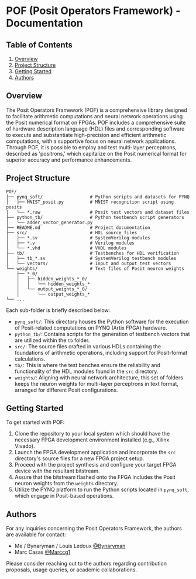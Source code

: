 # POF (Posit Operators Framework) - Documentation

## Table of Contents
1. [Overview](#overview)
2. [Project Structure](#project-structure)
3. [Getting Started](#getting-started)
4. [Authors](#authors)

## Overview

The Posit Operators Framework (POF) is a comprehensive library designed to facilitate arithmetic computations and neural network operations using the Posit numerical format on FPGAs. POF includes a comprehensive suite of hardware description language (HDL) files and corresponding software to execute and substantiate high-precision and efficient arithmetic computations, with a supportive focus on neural network applications. Through POF, it is possible to employ and test multi-layer perceptrons, described as 'positrons,' which capitalize on the Posit numerical format for superior accuracy and performance enhancements.

## Project Structure

```
POF/
├── pynq_soft/                  # Python scripts and datasets for PYNQ
│   ├── MNIST_posit.py          # MNIST recognition script using posits
│   └── *.raw                   # Posit test vectors and dataset files
├── python_tb/                  # Python testbench script generators
│   └── adder_vector_generator.py
├── README.md                   # Project documentation
├── src/                        # HDL source files
│   ├── *.sv                    # SystemVerilog modules
│   ├── *.v                     # Verilog modules
│   └── *.vhd                   # VHDL modules
├── tb/                         # Testbenches for HDL verification
│   ├── tb_*.sv                 # SystemVerilog testbench modules
│   └── vectors/                # Input and output test vectors
└── weights/                    # Text files of Posit neuron weights
    ├── *_0/
    │   ├── hidden_weights_*_0/
    │   │   └── hidden_weights_*
    │   └── output_weights_*_0/
    │       └── output_weights_*
└── ...
```

Each sub-folder is briefly described below:

- `pynq_soft/`: This directory houses the Python software for the execution of Posit-related computations on PYNQ (Artix FPGA) hardware.
- `python_tb/`: Contains scripts for the generation of testbench vectors that are utilized within the `tb` folder.
- `src/`: The source files crafted in various HDLs containing the foundations of arithmetic operations, including support for Posit-format calculations.
- `tb/`: This is where the test benches ensure the reliability and functionality of the HDL modules found in the `src` directory.
- `weights/`: Aligning with neural network architecture, this set of folders keeps the neuron weights for multi-layer perceptrons in text format, arranged for different Posit configurations.

## Getting Started

To get started with POF:

1. Clone the repository to your local system which should have the necessary FPGA development environment installed (e.g., Xilinx Vivado).
2. Launch the FPGA development application and incorporate the `src` directory's source files for a new FPGA project setup.
3. Proceed with the project synthesis and configure your target FPGA device with the resultant bitstream.
4. Assure that the bitstream flashed onto the FPGA includes the Posit neuron weights from the `weights` directory.
5. Utilize the PYNQ platform to run the Python scripts located in `pynq_soft`, which engage in Posit-based operations.

## Authors
For any inquiries concerning the Posit Operators Framework, the authors are available for contact:

- Me / Bynaryman / Louis Ledoux [@Bynaryman](https://github.com/Bynaryman)
- Marc Casas [@Marccg1](https://github.com/Marccg1)

Please consider reaching out to the authors regarding contribution proposals, usage queries, or academic collaborations.
